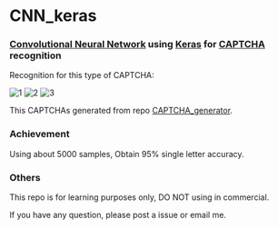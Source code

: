 # CNN_keras

### [Convolutional Neural Network](https://en.wikipedia.org/wiki/Convolutional_neural_network) using [Keras](https://github.com/fchollet/keras/tree/master/keras) for [CAPTCHA](https://en.wikipedia.org/wiki/CAPTCHA) recognition

Recognition for this type of CAPTCHA:

![1](https://github.com/skyduy/CAPTCHA_generator/blob/master/samples/7L2ND.jpg)
![2](https://github.com/skyduy/CAPTCHA_generator/blob/master/samples/A4KA4.jpg)
![3](https://github.com/skyduy/CAPTCHA_generator/blob/master/samples/C4P01.jpg)

This CAPTCHAs generated from repo [CAPTCHA_generator](https://github.com/skyduy/CAPTCHA_generator).

### Achievement

Using about 5000 samples, Obtain 95% single letter accuracy.


### Others

This repo is for learning purposes only, DO NOT using in commercial.

If you have any question, please post a issue or email me.
